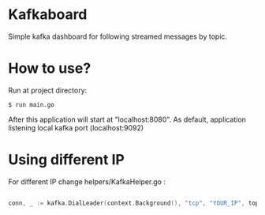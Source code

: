 Kafkaboard
==========

Simple kafka dashboard for following streamed messages by topic.

How to use?
===========

Run at project directory:

```
$ run main.go
```

After this application will start at "localhost:8080". As default, application listening local kafka port (localhost:9092)

Using different IP
===========

For different IP change helpers/KafkaHelper.go :

```go

conn, _ := kafka.DialLeader(context.Background(), "tcp", "YOUR_IP", topic, partition)

```
